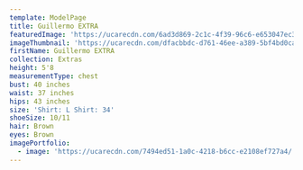 ```yaml
---
template: ModelPage
title: Guillermo EXTRA
featuredImage: 'https://ucarecdn.com/6ad3d869-2c1c-4f39-96c6-e653047ec3c9/'
imageThumbnail: 'https://ucarecdn.com/dfacbbdc-d761-46ee-a389-5bf4bd0cad8d/'
firstName: Guillermo EXTRA
collection: Extras
height: 5'8
measurementType: chest
bust: 40 inches
waist: 37 inches
hips: 43 inches
size: 'Shirt: L Shirt: 34'
shoeSize: 10/11
hair: Brown
eyes: Brown
imagePortfolio:
  - image: 'https://ucarecdn.com/7494ed51-1a0c-4218-b6cc-e2108ef727a4/'
---
```


